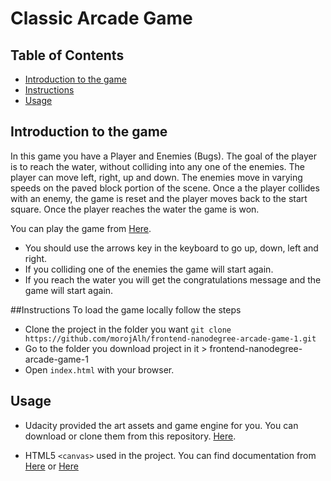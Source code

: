 # Classic Arcade Game

## Table of Contents
* [Introduction to the game](#introduction-to-the-game)
* [Instructions](#instructions)
* [Usage](#usage)


## Introduction to the game
  In this game you have a Player and Enemies (Bugs). The goal of the player is to reach the water, without colliding into any one of the enemies. The player can move left, right, up and down. The enemies move in varying speeds on the paved block portion of the scene. Once a the player collides with an enemy, the game is reset and the player moves back to the start square. Once the player reaches the water the game is won.

  You can play the game from [Here](https://morojalh.github.io/frontend-nanodegree-arcade-game-1/).

  - You should use the arrows key in the keyboard to go up, down, left and right.
  - If you colliding one of the enemies the game will start again.
  - If you reach the water you will get the congratulations message and the game will start again.

##Instructions
  To load the game locally follow the steps
  - Clone the project in the folder you want
    `git clone https://github.com/morojAlh/frontend-nanodegree-arcade-game-1.git `
  - Go to the folder you download project in it > frontend-nanodegree-arcade-game-1
  - Open `index.html` with your browser.

## Usage
  - Udacity provided the art assets and game engine for you. You can download or clone them from this repository. [Here](https://github.com/udacity/frontend-nanodegree-arcade-game).

  - HTML5 `<canvas>` used in the project. You can find documentation from [Here](https://developer.mozilla.org/en-US/docs/Web/API/CanvasRenderingContext2D) or [Here](https://developer.mozilla.org/en-US/docs/Web/API/CanvasRenderingContext2D)
